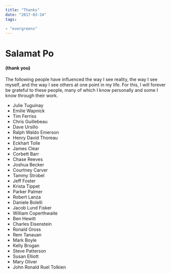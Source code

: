 ```yaml
---
title: "Thanks"
date: "2017-03-24"
tags:

- "evergreens"
---
```


# Salamat Po

#### (thank you)

The following people have influenced the way I see reality, the way I see myself, and the way I see others at one point in my life. For this, I will forever be grateful to these people, many of which I know personally and some I know through their work.

- Julie Tuguinay
- Emilie Wapnick
- Tim Ferriss
- Chris Guillebeau
- Dave Ursillo
- Ralph Waldo Emerson
- Henry David Thoreau
- Eckhart Tolle
- James Clear
- Corbett Barr
- Chase Reeves
- Joshua Becker
- Courtney Carver
- Tammy Strobel
- Jeff Foster
- Krista Tippet
- Parker Palmer
- Robert Lanza
- Daniele Bolelli
- Jacob Lund Fisker
- William Coperthwaite
- Ben Hewitt
- Charles Eisenstein
- Ronald Gross
- Rem Tanauan
- Mark Boyle
- Kelly Brogan
- Steve Patterson
- Susan Elliott
- Mary Oliver
- John Ronald Ruel Tolkien
